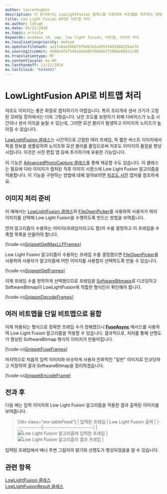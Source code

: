 ```yaml
---
author: laurenhughes
description: 이 문서에서는 LowLightFusion 클래스를 사용하여 비트맵을 처리하는 방법에 대해 설명합니다.
title: Low Light Fusion API로 비트맵 처리
ms.author: lahugh
ms.date: 03/22/2018
ms.topic: article
keywords: windows 10, uwp, low light fusion, 비트맵, 이미지 처리
ms.localizationpriority: medium
ms.openlocfilehash: aa1fa0ae298bf9f0403a3a565f44010b022ba1f6
ms.sourcegitcommit: 4d88adfaf544a3dab05f4660e2f59bbe60311c00
ms.translationtype: MT
ms.contentlocale: ko-KR
ms.lasthandoff: 11/12/2018
ms.locfileid: "6444883"
---
```

# <a name="process-bitmaps-with-the-lowlightfusion-api"></a>LowLightFusion API로 비트맵 처리

저조도 이미지는 좋은 화질로 캡처하기가 어렵습니다. 특히 조리개과 센서 크기가 고정된 모바일 장치에서는 더욱 그렇습니다. 낮은 조도를 보완하기 위해 디바이스가 노출 시간이나 센서 이득을 늘릴 수 있는데, 그러면 모션 블러가 발생하고 이미지의 노이즈가 높아질 수 있습니다. 

[LowLightFusion 클래스](https://docs.microsoft.com/uwp/api/windows.media.core.lowlightfusion)는 시간적으로 근접한 여러 프레임, 즉 짧은 버스트 이미지에서 픽셀 정보를 샘플링하여 노이즈와 모션 블러를 줄임으로써 저조도 이미지의 품질을 향상시킵니다. 이것은 사진 편집 앱 등에 추가하기에 유용한 기능입니다.

이 기능은 [AdvancedPhotoCapture 클래스](https://docs.microsoft.com/uwp/api/Windows.Media.Capture.AdvancedPhotoCapture)를 통해 제공할 수도 있습니다. 이 클래스는 필요에 다라 이미지가 캡처된 직후 이미지 시퀀스에 Low Light Fusion 알고리즘을 적용합니다. 이 기능을 구현하는 방법에 대해 알아보려면 [저조도 사진](https://docs.microsoft.com/windows/uwp/audio-video-camera/high-dynamic-range-hdr-photo-capture#low-light-photo-capture) 캡처를 참조하세요.

## <a name="prepare-the-images-for-processing"></a>이미지 처리 준비

이 예에서는 [LowLightFusion 클래스](https://docs.microsoft.com/uwp/api/windows.media.core.lowlightfusion)와 [FileOpenPicker](https://docs.microsoft.com/uwp/api/Windows.Storage.Pickers.FileOpenPicker)를 사용하여 사용자가 여러 이미지를 선택해 Low Light Fusion을 수행하도록 만드는 방법을 보여줍니다.

먼저 알고리즘이 수용하는 이미지(프레임이라고도 함)의 수를 결정하고 이 프레임을 수록할 목록을 만들어야 합니다.

[!code-cs[SnippetGetMaxLLFFrames](./code/LowLightFusionSample/cs/MainPage.xaml.cs#SnippetGetMaxLLFFrames)]

Low Light Fusion 알고리즘이 수용하는 프레임 수를 결정했으면 [FileOpenPicker](https://docs.microsoft.com/uwp/api/Windows.Storage.Pickers.FileOpenPicker)를 사용하여 사용자가 알고리즘에 어떤 이미지를 사용할지 선택하도록 만들 수 있습니다.

[!code-cs[SnippetGetFrames](./code/LowLightFusionSample/cs/MainPage.xaml.cs#SnippetGetFrames)]

이제 프레임 수를 정학하게 선택했으므로 프레임을 [SoftwareBitmaps](https://docs.microsoft.com/uwp/api/Windows.Graphics.Imaging.SoftwareBitmap)로 디코딩하고 SoftwareBitmap이 LowLightFusion에 적합한 형식인지 확인해야 합니다.

[!code-cs[SnippetDecodeFrames](./code/LowLightFusionSample/cs/MainPage.xaml.cs#SnippetDecodeFrames)]


## <a name="fuse-the-bitmaps-into-a-single-bitmap"></a>여러 비트맵을 단일 비트맵으로 융합

이제 허용되는 형식으로 정확한 프레임 수가 정해졌으니 **[FuseAsync](https://docs.microsoft.com/uwp/api/windows.media.core.lowlightfusion.fuseasync)** 메서드를 사용하여 Low Light Fusion 알고리즘을 적용할 수 있습니다. 결과적으로, 처리를 통해 선명도가 향상된 SoftwareBitmap 형식의 이미지가 만들어집니다. 

[!code-cs[SnippetFuseFrames](./code/LowLightFusionSample/cs/MainPage.xaml.cs#SnippetFuseFrames)]

마지막으로 처음의 입력 이미지와 비슷하게 사용자 친화적인 "일반" 이미지로 인코딩하고 저장하여 결과 SoftwareBitmap을 정리하겠습니다.

[!code-cs[SnippetEncodeFrame](./code/LowLightFusionSample/cs/MainPage.xaml.cs#SnippetEncodeFrame)]


## <a name="before-and-after"></a>전과 후

다음 예는 입력 이미지와 Low Light Fusion 알고리즘을 적용한 결과 출력된 이미지를 보여줍니다.

> [!div class="mx-tableFixed"] 
| 입력된 프레임 | Low Light Fusion 출력 | 
|-------------|-------------------------|
| ![Low Light Fusion 알고리즘에 입력한 프레임](./images/LLF-Input.png) | ![Low Light Fusion 알고리즘의 결과 프레임](./images/LLF-Output.png) |

입력된 프레임에서 배너 주변 그림자의 밝기와 선명도가 향상되었음을 알 수 있습니다.

## <a name="related-topics"></a>관련 항목 
[LowLightFusion 클래스](https://docs.microsoft.com/uwp/api/windows.media.core.lowlightfusion)  
[LowLightFusionResult 클래스](https://docs.microsoft.com/uwp/api/windows.media.core.lowlightfusionresult)